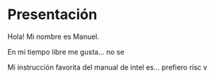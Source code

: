 # Presentación
Hola! Mi nombre es Manuel.

En mi tiempo libre me gusta... no se

Mi instrucción favorita del manual de intel es... prefiero risc v